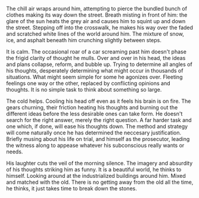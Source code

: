 The chill air wraps around him, attempting to pierce the bundled bunch
of clothes making its way down the street. Breath misting in front of
him: the glare of the sun heats the grey air and causes him to squint
up and down the street. Stepping off into the crosswalk, he makes his
way over the faded and scratched white lines of the world around him.
The mixture of snow, ice, and asphalt beneath him crunching slightly
between steps. 

It is calm. The occasional roar of a car screaming past him doesn't
phase the frigid clarity of thought he mulls. Over and over in his head,
the ideas and plans collapse, reform, and bubble up. Trying to determine
all angles of his thoughts, desperately determining what might occur in
thousands of situations. What might seem simple for some he agonizes
over. Fleeting feelings one way or the other, replaced by conflicting
opinions and thoughts. It is no simple task to think about something so
large. 

The cold helps. Cooling his head off even as it feels his brain is on
fire. The gears churning, their friction heating his thoughts and
burning out the different ideas before the less desirable ones can take
form. He doesn't search for the right answer, merely the right question.
A far harder task and one which, if done, will ease his thoughts down.
The method and strategy will come naturally once he has determined the
neccesary justification. Briefly musing about his life on trial, and
himself as the prosecutor, leading the witness along to appease whatever
his subconscious really wants or needs. 

His laughter cuts the veil of the morning silence. The imagery and
absurdity of his thoughts striking him as funny. It is a beautiful
world, he thinks to himself. Looking around at the industrialized
buildings around him. Mixed and matched with the old. There is no
getting away from the old all the time, he thinks, it just takes time to
break down the stones.  
